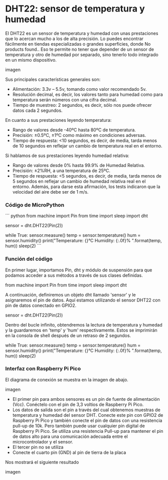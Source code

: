 # DHT22:  sensor de temperatura y humedad

El DHT22 es un sensor de temperatura y humedad con unas prestaciones que lo acercan mucho a los de alta precisión. Lo puedes encontrar fácilmente en tiendas especializadas o grandes superficies, donde No products found.. Eso te permite no tener que depender de un sensor de temperatura y otro de humedad por separado, sino tenerlo todo integrado en un mismo dispositivo.

imagen

Sus principales características generales son:
- Alimentación: 3.3v – 5.5v, tomando como valor recomendado 5v.
- Resolución decimal, es decir, los valores tanto para  humedad como para temperatura serán números con una cifra decimal.
- Tiempo de muestreo: 2 segundos, es decir, sólo nos puede ofrecer datos cada 2 segundos.

En cuanto a sus prestaciones leyendo temperatura:
- Rango de valores desde -40ºC hasta 80ºC de temperatura.
- Precisión: ±0.5ºC, ±1ºC como máximo en condiciones adversas.
- Tiempo de respuesta: <10 segundos, es decir, de media, tarda menos de 10 segundos en reflejar un cambio de temperatura real en el entorno.

Si hablamos de sus prestaciones leyendo humedad relativa:
- Rango de valores desde 0% hasta 99.9% de Humedad Relativa.
- Precisión: ±2%RH, a una temperatura de 25ºC.
- Tiempo de respuesta: <5 segundos, es decir, de media, tarda menos de 5 segundos en reflejar un cambio de humedad relativa real en el entorno. Además, para darse esta afirmación, los tests indicaron que la velocidad del aire debe ser de 1 m/s.

### Código de MicroPython
´´´
python
from machine import Pin
from time import sleep
import dht
 
sensor = dht.DHT22(Pin(2)) 
 
while True:
    sensor.measure()
    temp = sensor.temperature()
    hum = sensor.humidity()
    print("Temperature: {}°C   Humidity: {:.0f}% ".format(temp, hum))
    sleep(2)
´´´

### Función del código
En primer lugar, importamos Pin, dht y módulo de suspensión para que podamos acceder a sus métodos a través de sus clases definidas.

from machine import Pin
from time import sleep
import dht

A continuación, definiremos un objeto dht llamado 'sensor' y le asignaremos el pin de datos. Aquí estamos utilizando el sensor DHT22 con pin de datos conectado en GPIO2.

sensor = dht.DHT22(Pin(2))

Dentro del bucle infinito, obtendremos la lectura de temperatura y humedad y la guardaremos en 'temp' y 'hum' respectivamente. Estos se imprimirán en la consola de shell después de un retraso de 2 segundos.

while True:
    sensor.measure()
    temp = sensor.temperature()
    hum = sensor.humidity()
    print("Temperature: {}°C   Humidity: {:.0f}% ".format(temp, hum))
    sleep(2)
    
### Interfaz con Raspberry Pi Pico

El diagrama de conexión se muestra en la imagen de abajo.

imagen

- El primer pin para ambos sensores es un pin de fuente de alimentación (Vcc). Conéctelo con el pin de 3,3 voltios de Raspberry Pi Pico.
- Los datos de salida son el pin a través del cual obtenemos muestras de temperatura y humedad del sensor DHT. Conecte este pin con GPIO2 de Raspberry Pi Pico y también conecte el pin de datos con una resistencia pull-up de 10k. Pero también puede usar cualquier pin digital de Raspberry Pi Pico. Se utiliza una resistencia Pull-up para mantener el pin de datos alto para una comunicación adecuada entre el microcontrolador y el sensor.
- El tercer pin no se utiliza
- Conecte el cuarto pin (GND) al pin de tierra de la placa

Nos mostrará el siguiente resultado
 
imagen
